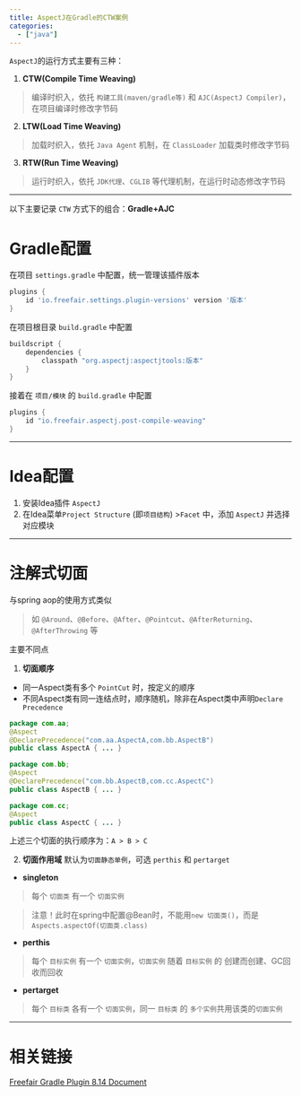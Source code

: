 ```yaml
---
title: AspectJ在Gradle的CTW案例
categories:
  - ["java"]
---
```

`AspectJ`的运行方式主要有三种：  
1. **CTW(Compile Time Weaving)**
  > 编译时织入，依托 `构建工具(maven/gradle等)` 和 `AJC(AspectJ Compiler)`，在项目编译时修改字节码
2. **LTW(Load Time Weaving)**
  > 加载时织入，依托 `Java Agent` 机制，在 `ClassLoader` 加载类时修改字节码
3. **RTW(Run Time Weaving)**
  > 运行时织入，依托 `JDK代理`、`CGLIB` 等代理机制，在运行时动态修改字节码

---
以下主要记录 `CTW` 方式下的组合：**Gradle+AJC** 

# Gradle配置
在项目 `settings.gradle` 中配置，统一管理该插件版本
```groovy
plugins {
    id 'io.freefair.settings.plugin-versions' version '版本'
}
```

在项目根目录 `build.gradle` 中配置
```groovy
buildscript {
    dependencies {
        classpath "org.aspectj:aspectjtools:版本"
    }
}
```
接着在 `项目/模块` 的 `build.gradle` 中配置
```groovy
plugins {
    id "io.freefair.aspectj.post-compile-weaving"
}
```
---
# Idea配置
1. 安装Idea插件 `AspectJ`
2. 在Idea菜单`Project Structure` (即`项目结构`) >`Facet` 中，添加 `AspectJ` 并选择对应模块  
  
---

# 注解式切面

与spring aop的使用方式类似
> 如 `@Around`、`@Before`、`@After`、`@Pointcut`、`@AfterReturning`、`@AfterThrowing` 等

主要不同点

1. **切面顺序**
- 同一Aspect类有多个 `PointCut` 时，按定义的顺序  
- 不同Aspect类有同一连结点时，顺序随机，除非在Aspect类中声明`Declare Precedence`
```java
package com.aa;
@Aspect
@DeclarePrecedence("com.aa.AspectA,com.bb.AspectB")
public class AspectA { ... }

package com.bb;
@Aspect
@DeclarePrecedence("com.bb.AspectB,com.cc.AspectC")
public class AspectB { ... }

package com.cc;
@Aspect
public class AspectC { ... }
```
上述三个切面的执行顺序为：`A > B > C`

2. **切面作用域**
默认为`切面静态单例`，可选 `perthis` 和 `pertarget`
- **singleton**
> 每个 `切面类` 有一个 `切面实例` 

> 注意！此时在spring中配置@Bean时，不能用`new 切面类()`，而是 `Aspects.aspectOf(切面类.class)`
- **perthis**
> 每个 `目标实例` 有一个 `切面实例`，`切面实例` 随着 `目标实例` 的 创建而创建、GC回收而回收
- **pertarget**
> 每个 `目标类` 各有一个 `切面实例`，同一 `目标类` 的 `多个实例`共用该类的`切面实例`
---

# 相关链接
[Freefair Gradle Plugin 8.14 Document](https://docs.freefair.io/gradle-plugins/8.14/reference/#_aspectj "Freefair Gradle Plugin 8.14 Document")
